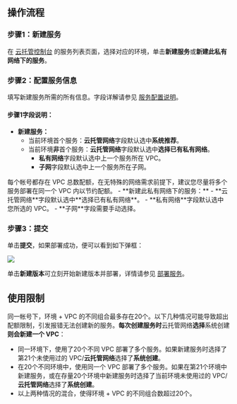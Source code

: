 ## 操作流程

### 步骤1：新建服务
在 [云托管控制台](https://console.cloud.tencent.com/tcb/service) 的服务列表页面，选择对应的环境，单击**新建服务**或**新建此私有网络下的服务**。

### 步骤2：配置服务信息
填写新建服务所需的所有信息。字段详解请参见 [服务配置说明](https://cloud.tencent.com/document/product/1243/49261)。
#### 步骤1字段说明：
- **新建服务：**
	- 当前环境首个服务：**云托管网络**字段默认选中**系统推荐**。
	- 当前环境**非**首个服务：**云托管网络**字段默认选中**选择已有私有网络**。
		- **私有网络**字段默认选中上一个服务所在 VPC。
		- **子网**字段默认选中上一个服务所在子网。
<dx-alert infotype="notice" title="">
每个帐号都存在 VPC 总数配额，在无特殊的网络需求前提下，建议您尽量将多个服务部署在同一个 VPC 内以节约配额。
</dx-alert>
- **新建此私有网络下的服务：**
	- **云托管网络**字段默认选中**选择已有私有网络**。
		- **私有网络**字段默认选中您所选的 VPC。
		- **子网**字段需要手动选择。

### 步骤3：提交

单击**提交**，如果部署成功，便可以看到如下弹框：

![](https://main.qcloudimg.com/raw/49ee89fd54955cce5cdd008f5ccaa914.png)

单击**新建版本**可立刻开始新建版本并部署，详情请参见 [部署服务](https://cloud.tencent.com/document/product/1243/46127)。

## 使用限制
同一帐号下，环境 + VPC 的不同组合最多存在20个。以下几种情况可能导致超出配额限制，引发报错无法创建新的服务。**每次创建服务时**云托管网络**选择**系统创建**则会新建一个 VPC**：
- 同一环境下，使用了20个不同 VPC 部署了多个服务。如果新建服务时选择了第21个未使用过的 VPC/**云托管网络**选择了**系统创建**。
- 在20个不同环境中，使用同一个 VPC 部署了多个服务。如果在第21个环境中新建服务，或在存量20个环境中新建服务时选择了当前环境未使用过的 VPC/**云托管网络**选择了**系统创建**。
- 以上两种情况的混合，使得环境 + VPC 的不同组合数超过20个。


